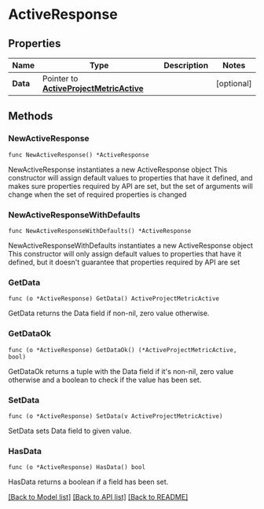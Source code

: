 # ActiveResponse

## Properties

Name | Type | Description | Notes
------------ | ------------- | ------------- | -------------
**Data** | Pointer to [**ActiveProjectMetricActive**](ActiveProjectMetricActive.md) |  | [optional] 

## Methods

### NewActiveResponse

`func NewActiveResponse() *ActiveResponse`

NewActiveResponse instantiates a new ActiveResponse object
This constructor will assign default values to properties that have it defined,
and makes sure properties required by API are set, but the set of arguments
will change when the set of required properties is changed

### NewActiveResponseWithDefaults

`func NewActiveResponseWithDefaults() *ActiveResponse`

NewActiveResponseWithDefaults instantiates a new ActiveResponse object
This constructor will only assign default values to properties that have it defined,
but it doesn't guarantee that properties required by API are set

### GetData

`func (o *ActiveResponse) GetData() ActiveProjectMetricActive`

GetData returns the Data field if non-nil, zero value otherwise.

### GetDataOk

`func (o *ActiveResponse) GetDataOk() (*ActiveProjectMetricActive, bool)`

GetDataOk returns a tuple with the Data field if it's non-nil, zero value otherwise
and a boolean to check if the value has been set.

### SetData

`func (o *ActiveResponse) SetData(v ActiveProjectMetricActive)`

SetData sets Data field to given value.

### HasData

`func (o *ActiveResponse) HasData() bool`

HasData returns a boolean if a field has been set.


[[Back to Model list]](../README.md#documentation-for-models) [[Back to API list]](../README.md#documentation-for-api-endpoints) [[Back to README]](../README.md)


